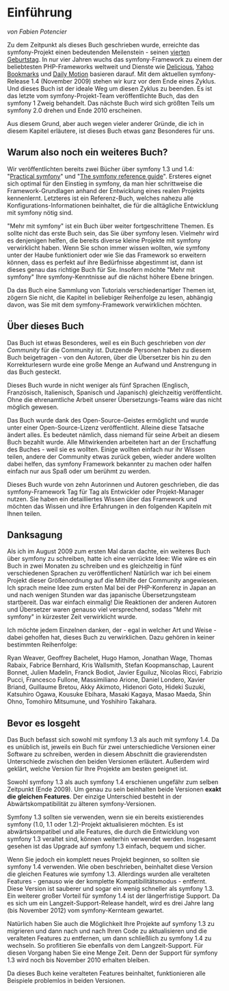 Einführung
============

*von Fabien Potencier*

Zu dem Zeitpunkt als dieses Buch geschrieben wurde, erreichte das
symfony-Projekt einen bedeutenden Meilenstein - seinen
[vierten Geburtstag](http://trac.symfony-project.org/changeset/1).
In nur vier Jahren wuchs das symfony-Framework zu einem der beliebtesten
PHP-Frameworks weltweit und Dienste wie
[Delicious](http://sf-to.org/delicious),
[Yahoo Bookmarks](http://sf-to.org/bookmarks)
und
[Daily Motion](http://sf-to.org/dailymotion) basieren darauf.
Mit dem aktuellen symfony-Release 1.4 (November 2009) stehen wir kurz vor
dem Ende eines Zyklus. Und dieses Buch ist der ideale Weg um diesen Zyklus
zu beenden. Es ist das letzte vom symfony-Projekt-Team veröffentlichte
Buch, das den symfony 1 Zweig behandelt. Das nächste Buch wird sich
größten Teils um symfony 2.0 drehen und Ende 2010 erscheinen.

Aus diesem Grund, aber auch wegen vieler anderer Gründe, die ich in diesem
Kapitel erläutere, ist dieses Buch etwas ganz Besonderes für uns.

Warum also noch ein weiteres Buch?
----------------------------------

Wir veröffentlichten bereits zwei Bücher über symfony 1.3 und 1.4:
"[Practical symfony](http://books.sensiolabs.com/book/9782918390169)" und
"[The symfony reference guide](http://books.sensiolabs.com/book/9782918390145)".
Ersteres eignet sich optimal für den Einstieg in symfony, da man hier
schrittweise die Framework-Grundlagen anhand der Entwicklung eines realen
Projekts kennenlernt. Letzteres ist ein Referenz-Buch, welches nahezu alle
Konfigurations-Informationen beinhaltet, die für die alltägliche Entwicklung
mit symfony nötig sind.

"Mehr mit symfony" ist ein Buch über weiter fortgeschrittene Themen. Es sollte
nicht das erste Buch sein, das Sie über symfony lesen. Vielmehr wird es
denjenigen helfen, die bereits diverse kleine Projekte mit symfony verwirklicht
haben. Wenn Sie schon immer wissen wollten, wie symfony unter der Haube
funktioniert oder wie Sie das Framework so erweitern können, dass es perfekt
auf ihre Bedürfnisse abgestimmt ist, dann ist dieses genau das richtige Buch
für Sie. Insofern möchte "Mehr mit symfony" Ihre symfony-Kenntnisse auf die
nächst höhere Ebene bringen.

Da das Buch eine Sammlung von Tutorials verschiedenartiger Themen ist, zögern
Sie nicht, die Kapitel in beliebiger Reihenfolge zu lesen, abhängig davon, was Sie mit dem
symfony-Framework verwirklichen möchten.

Über dieses Buch
----------------

Das Buch ist etwas Besonderes, weil es ein Buch geschrieben *von der Community*
für die Community ist. Dutzende Personen haben zu diesem Buch beigetragen -
von den Autoren, über die Übersetzer bis hin zu den Korrekturlesern wurde
eine große Menge an Aufwand und Anstrengung in das Buch gesteckt.

Dieses Buch wurde in nicht weniger als fünf Sprachen (Englisch, Französisch,
Italienisch, Spanisch und Japanisch) gleichzeitig veröffentlicht. Ohne die
ehrenamtliche Arbeit unserer Übersetzungs-Teams wäre das nicht möglich
gewesen.

Das Buch wurde dank des Open-Source-Geistes ermöglicht und wurde unter einer
Open-Source-Lizenz veröffentlicht. Alleine diese Tatsache ändert alles.
Es bedeutet nämlich, dass niemand für seine Arbeit an diesem Buch bezahlt
wurde. Alle Mitwirkenden arbeiteten hart an der Erschaffung des Buches -
weil sie es wollten. Einige wollten einfach nur ihr Wissen teilen, andere
der Community etwas zurück geben, wieder andere wollten dabei helfen, das
symfony Framework bekannter zu machen oder halfen einfach nur aus Spaß oder
um berühmt zu werden.

Dieses Buch wurde von zehn Autorinnen und Autoren geschrieben, die das
symfony-Framework Tag für Tag als Entwickler oder Projekt-Manager nutzen.
Sie haben ein detailliertes Wissen über das Framework und möchten das Wissen und ihre
Erfahrungen in den folgenden Kapiteln mit Ihnen teilen.

Danksagung
----------

Als ich im August 2009 zum ersten Mal daran dachte, ein weiteres Buch über
symfony zu schreiben, hatte ich eine verrückte Idee: Wie wäre es ein Buch
in zwei Monaten zu schreiben und es gleichzeitig in fünf
verschiedenen Sprachen zu veröffentlichen!
Natürlich war ich bei einem Projekt dieser Größenordnung auf die Mithilfe
der Community angewiesen. Ich sprach meine Idee zum ersten Mal bei der
PHP-Konferenz in Japan an und nach wenigen Stunden war das japanische
Übersetzungsteam startbereit. Das war einfach einmalig! Die Reaktionen der
anderen Autoren und Übersetzer waren genauso viel versprechend, sodass
"Mehr mit symfony" in kürzester Zeit verwirklicht wurde.

Ich möchte jedem Einzelnen danken, der - egal in welcher Art und Weise -
dabei geholfen hat, dieses Buch zu verwirklichen. Dazu gehören in keiner
bestimmten Reihenfolge:

Ryan Weaver, Geoffrey Bachelet, Hugo Hamon, Jonathan Wage, Thomas Rabaix,
Fabrice Bernhard, Kris Wallsmith, Stefan Koopmanschap, Laurent Bonnet, Julien
Madelin, Franck Bodiot, Javier Eguiluz, Nicolas Ricci, Fabrizio Pucci,
Francesco Fullone, Massimiliano Arione, Daniel Londero, Xavier Briand,
Guillaume Bretou, Akky Akimoto, Hidenori Goto, Hideki Suzuki, Katsuhiro Ogawa,
Kousuke Ebihara, Masaki Kagaya, Masao Maeda, Shin Ohno, Tomohiro Mitsumune,
und Yoshihiro Takahara.

Bevor es losgeht
----------------

Das Buch befasst sich sowohl mit symfony 1.3 als auch mit symfony 1.4. Da es
unüblich ist, jeweils ein Buch für zwei unterschiedliche Versionen einer
Software zu schreiben, werden in diesem Abschnitt die gravierendsten
Unterschiede zwischen den beiden Versionen erläutert. Außerdem wird geklärt,
welche Version für Ihre Projekte am besten geeignet ist.

Sowohl symfony 1.3 als auch symfony 1.4 erschienen ungefähr zum selben
Zeitpunkt (Ende 2009). Um genau zu sein beinhalten beide Versionen **exakt
die gleichen Features**. Der einzige Unterschied besteht in der
Abwärtskompatibilität zu älteren symfony-Versionen.

Symfony 1.3 sollten sie verwenden, wenn sie ein bereits existierendes symfony
(1.0, 1.1 oder 1.2)-Projekt aktualisieren möchten. Es ist abwärtskompatibel und
alle Features, die durch die Entwicklung von symfony 1.3 veraltet sind,
können weiterhin verwendet werden. Insgesamt gesehen ist das Upgrade auf
symfony 1.3 einfach, bequem und sicher.

Wenn Sie jedoch ein komplett neues Projekt beginnen, so sollten sie
symfony 1.4 verwenden. Wie oben beschrieben, beinhaltet diese Version
die gleichen Features wie symfony 1.3. Allerdings wurden alle veralteten
Features - genauso wie der komplette Kompatibilitätsmodus - entfernt.
Diese Version ist sauberer und sogar ein wenig schneller als symfony 1.3.
Ein weiterer großer Vorteil für symfony 1.4 ist der längerfristige Support.
Da es sich um ein Langzeit-Support-Release handelt, wird es drei Jahre lang
(bis November 2012) vom symfony-Kernteam gewartet.

Natürlich haben Sie auch die Möglichkeit Ihre Projekte auf symfony 1.3 zu
migrieren und dann nach und nach Ihren Code zu aktualisieren und die
veralteten Features zu entfernen, um dann schließlich zu symfony 1.4 zu
wechseln. So profitieren Sie ebenfalls von dem Langzeit-Support.
Für diesen Vorgang haben Sie eine Menge Zeit. Denn der Support für
symfony 1.3 wird noch bis November 2010 erhalten bleiben.

Da dieses Buch keine veralteten Features beinhaltet, funktionieren alle
Beispiele problemlos in beiden Versionen.
